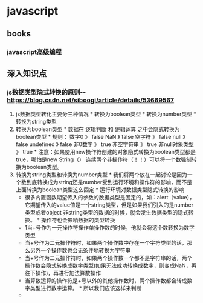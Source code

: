 # javascript
## books
### javascript高级编程

## 深入知识点
### js数据类型隐式转换的原则-- https://blog.csdn.net/siboogi/article/details/53669567
  1. js数据类型转化主要分三种情况
    * 转换为boolean类型
    * 转换为number类型
    * 转换为string类型
  2. 转换为boolean类型
    * 数据在 逻辑判断 和 逻辑运算 之中会隐式转换为boolean类型
    * 规则： 数字0 》 false NaN 》 false 空字符 》 false null 》 false undefined 》 false 非0数字 》 true 非空字符串 》 true 非null对象类型 》 true
    * 注意：如果使用new操作符创建的对象隐式转换为boolean类型都是true，哪怕是new String（） 连续两个非操作符（！！）可以将一个数强制转换为boolean类型。
  3. 转换为string类型和转换为number类型
    * 我们将两个放在一起讨论是因为一个数到底转换成为string还是number受到运行环境和操作符的影响，而不是上面转换为boolean类型这么固定
    * 运行环境对数据类型隐式转换的影响
      * 很多内置函数期望传入的参数的数据类型是固定的，如：alert（value），它期望传入的value值是一个string类型，但是如果我们引入的是number类型或者object
      非string类型的数据的时候，就会发生数据类型的隐式转换。
    * 操作符也会影响数据的类型转换
      * 1当+号作为一元操作符操作单操作数的时候，他就会将这个数转换为数字类型
      * 当+号作为二元操作符时，如果两个操作数中存在一个字符类型的话，那么另外一个操作数也会无条件地转换为字符串
      * 当+号作为二元操作符时，如果两个操作数一个都不是字符串的话，两个操作数会隐式转换成数字类型(如果无法成功转换成数字，则变成NaN，再往下操作)，再进行加法算数操作
      * 当算数运算的操作符是+号以外的其他操作数时，两个操作数都会转成数字类型进行数字运算。
    * 所以我们应该这样来判断
      * 
